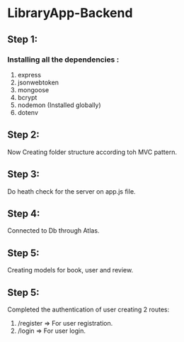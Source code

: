 # LibraryApp-Backend

## Step 1:
### Installing all the dependencies : 
1. express
2. jsonwebtoken
3. mongoose
4. bcrypt
5. nodemon (Installed globally)
6. dotenv


## Step 2:
Now Creating folder structure according toh MVC pattern.


## Step 3: 
Do heath check for the server on app.js file.


## Step 4:
Connected to Db through Atlas. 

## Step 5: 
Creating models for book, user and review.


## Step 5: 
Completed the authentication of user creating 2 routes:
1. /register => For user registration.
2. /login => For user login.

